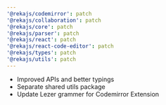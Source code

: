 ```yaml
---
'@rekajs/codemirror': patch 
'@rekajs/collaboration': patch
'@rekajs/core': patch
'@rekajs/parser': patch
'@rekajs/react': patch
'@rekajs/react-code-editor': patch
'@rekajs/types': patch
'@rekajs/utils': patch
---
```


- Improved APIs and better typings
- Separate shared utils package
- Update Lezer grammer for Codemirror Extension
